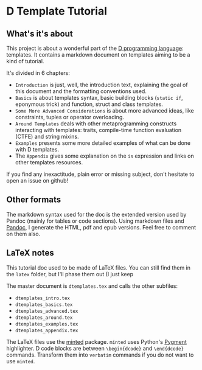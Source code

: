 # D Template Tutorial


## What's it's about

This project is about a wonderful part of the [D programming language](www.dlang.org "D Website"): templates.
It contains a markdown document on templates aiming to be a kind of tutorial.

It's divided in 6 chapters:

* `Introduction` is just, well, the introduction text, explaining the goal of this document and the formatting conventions used.
* `Basics` is about templates syntax, basic building blocks (`static if`, eponymous trick) and function, struct and class templates.
* `Some More Advanced Considerations` is about more advanced ideas, like constraints, tuples or operator overloading.
* `Around Templates` deals with other metaprogramming constructs interacting with templates: traits, compile-time function evaluation (CTFE) and string mixins.
* `Examples` presents some more detailed examples of what can be done with D templates.
* The `Appendix` gives some explanation on the `is` expression and links on other templates resources.


If you find any inexactitude, plain error or missing subject, don't hesitate to open an issue on github!


## Other formats

The markdown syntax used for the doc is the extended version used by Pandoc (mainly for tables or code sections).
Using markdown files and [Pandoc](http://johnmacfarlane.net/pandoc/), I generate the HTML, pdf and epub versions. Feel free to comment on them also.


## LaTeX notes

This tutorial doc used to be made of LaTeX files. You can still find them in the `latex` folder, but I'll phase them out (I just keep

The master document is `dtemplates.tex` and calls the other subfiles:

* `dtemplates_intro.tex`
* `dtemplates_basics.tex`
* `dtemplates_advanced.tex`
* `dtemplates_around.tex`
* `dtemplates_examples.tex`
* `dtemplates_appendix.tex`


The LaTeX files use the [minted](http://code.google.com/p/minted/) package. `minted` uses Python's [Pygment](pygments.org) highlighter.
D code blocks are between `\begin{dcode}` and `\end{dcode}` commands. Transform them into `verbatim` commands if you do not want to use `minted`.
